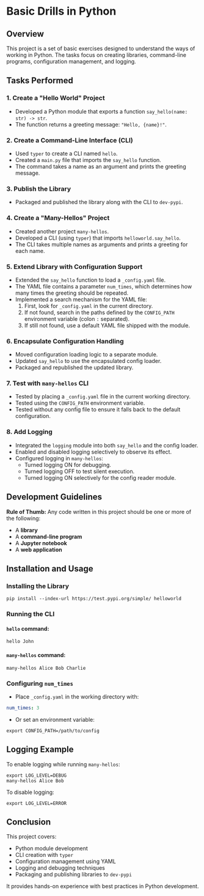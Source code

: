 # Basic Drills in Python

## Overview
This project is a set of basic exercises designed to understand the ways of working in Python. The tasks focus on creating libraries, command-line programs, configuration management, and logging.

## Tasks Performed

### 1. Create a "Hello World" Project
- Developed a Python module that exports a function `say_hello(name: str) -> str`.
- The function returns a greeting message: `"Hello, {name}!"`.

### 2. Create a Command-Line Interface (CLI)
- Used `typer` to create a CLI named `hello`.
- Created a `main.py` file that imports the `say_hello` function.
- The command takes a name as an argument and prints the greeting message.

### 3. Publish the Library
- Packaged and published the library along with the CLI to `dev-pypi`.

### 4. Create a "Many-Hellos" Project
- Created another project `many-hellos`.
- Developed a CLI (using `typer`) that imports `helloworld.say_hello`.
- The CLI takes multiple names as arguments and prints a greeting for each name.

### 5. Extend Library with Configuration Support
- Extended the `say_hello` function to load a `_config.yaml` file.
- The YAML file contains a parameter `num_times`, which determines how many times the greeting should be repeated.
- Implemented a search mechanism for the YAML file:
  1. First, look for `_config.yaml` in the current directory.
  2. If not found, search in the paths defined by the `CONFIG_PATH` environment variable (colon `:` separated).
  3. If still not found, use a default YAML file shipped with the module.

### 6. Encapsulate Configuration Handling
- Moved configuration loading logic to a separate module.
- Updated `say_hello` to use the encapsulated config loader.
- Packaged and republished the updated library.

### 7. Test with `many-hellos` CLI
- Tested by placing a `_config.yaml` file in the current working directory.
- Tested using the `CONFIG_PATH` environment variable.
- Tested without any config file to ensure it falls back to the default configuration.

### 8. Add Logging
- Integrated the `logging` module into both `say_hello` and the config loader.
- Enabled and disabled logging selectively to observe its effect.
- Configured logging in `many-hellos`:
  - Turned logging ON for debugging.
  - Turned logging OFF to test silent execution.
  - Turned logging ON selectively for the config reader module.

## Development Guidelines
**Rule of Thumb:** Any code written in this project should be one or more of the following:
- A **library**
- A **command-line program**
- A **Jupyter notebook**
- A **web application**

## Installation and Usage
### Installing the Library
```
pip install --index-url https://test.pypi.org/simple/ helloworld
```

### Running the CLI
#### `hello` command:
```
hello John
```

#### `many-hellos` command:
```
many-hellos Alice Bob Charlie
```

### Configuring `num_times`
- Place `_config.yaml` in the working directory with:
```yaml
num_times: 3
```
- Or set an environment variable:
```
export CONFIG_PATH=/path/to/config
```

## Logging Example
To enable logging while running `many-hellos`:
```
export LOG_LEVEL=DEBUG
many-hellos Alice Bob
```

To disable logging:
```
export LOG_LEVEL=ERROR
```

## Conclusion
This project covers:
- Python module development
- CLI creation with `typer`
- Configuration management using YAML
- Logging and debugging techniques
- Packaging and publishing libraries to `dev-pypi`

It provides hands-on experience with best practices in Python development.

